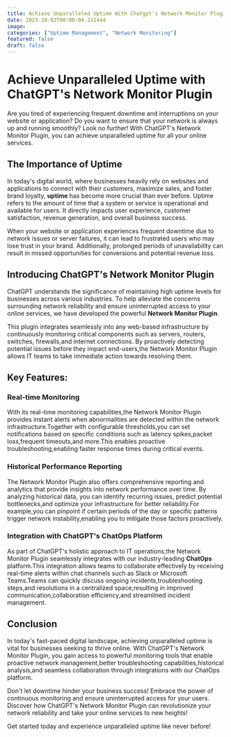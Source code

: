 ```yaml
---
title: Achieve Unparalleled Uptime With Chatgpt's Network Monitor Plugin.
date: 2023-10-02T00:00:04.211444
image: 
categories: ["Uptime Management", "Network Monitoring"]
featured: false
draft: false
---
```

# Achieve Unparalleled Uptime with ChatGPT's Network Monitor Plugin

Are you tired of experiencing frequent downtime and interruptions on your website or application? Do you want to ensure that your network is always up and running smoothly? Look no further! With ChatGPT's Network Monitor Plugin, you can achieve unparalleled uptime for all your online services.

## The Importance of Uptime

In today's digital world, where businesses heavily rely on websites and applications to connect with their customers, maximize sales, and foster brand loyalty, **uptime** has become more crucial than ever before. Uptime refers to the amount of time that a system or service is operational and available for users. It directly impacts user experience, customer satisfaction, revenue generation, and overall business success.

When your website or application experiences frequent downtime due to network issues or server failures, it can lead to frustrated users who may lose trust in your brand. Additionally, prolonged periods of unavailability can result in missed opportunities for conversions and potential revenue loss.

## Introducing ChatGPT's Network Monitor Plugin

ChatGPT understands the significance of maintaining high uptime levels for businesses across various industries. To help alleviate the concerns surrounding network reliability and ensure uninterrupted access to your online services, we have developed the powerful **Network Monitor Plugin**.

This plugin integrates seamlessly into any web-based infrastructure by continuously monitoring critical components such as servers, routers, switches, firewalls,and internet connections. By proactively detecting potential issues before they impact end-users,the Network Monitor Plugin allows IT teams to take immediate action towards resolving them.

## Key Features:

### Real-time Monitoring
With its real-time monitoring capabilities,the Network Monitor Plugin provides instant alerts when abnormalities are detected within the network infrastructure.Together with configurable thresholds,you can set notifications based on specific conditions such as latency spikes,packet loss,frequent timeouts,and more.This enables proactive troubleshooting,enabling faster response times during critical events.

### Historical Performance Reporting
The Network Monitor Plugin also offers comprehensive reporting and analytics that provide insights into network performance over time. By analyzing historical data, you can identify recurring issues, predict potential bottlenecks,and optimize your infrastructure for better reliability.For example,you can pinpoint if certain periods of the day or specific patterns trigger network instability,enabling you to mitigate those factors proactively.

### Integration with ChatGPT's ChatOps Platform
As part of ChatGPT's holistic approach to IT operations,the Network Monitor Plugin seamlessly integrates with our industry-leading **ChatOps** platform.This integration allows teams to collaborate effectively by receiving real-time alerts within chat channels such as Slack or Microsoft Teams.Teams can quickly discuss ongoing incidents,troubleshooting steps,and resolutions in a centralized space,resulting in improved communication,collaboration efficiency,and streamlined incident management.

## Conclusion

In today's fast-paced digital landscape, achieving unparalleled uptime is vital for businesses seeking to thrive online. With ChatGPT's Network Monitor Plugin, you gain access to powerful monitoring tools that enable proactive network management,better troubleshooting capabilities,historical analysis,and seamless collaboration through integrations with our ChatOps platform.

Don't let downtime hinder your business success! Embrace the power of continuous monitoring and ensure uninterrupted access for your users. Discover how ChatGPT's Network Monitor Plugin can revolutionize your network reliability and take your online services to new heights!

Get started today and experience unparalleled uptime like never before!